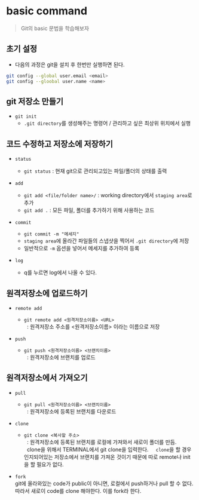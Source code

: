 # basic command

> Git의 basic 문법을 학습해보자

## 초기 설정
- 다음의 과정은 git을 설치 후 한번만 실행하면 된다.
```bash
git config --global user.email <email>
git config --gloobal user.name <name>
```

## git 저장소 만들기

- `git init` 
    - `.git directory`를 생성해주는 명령어 / 관리하고 싶은 최상위 위치에서 실행

## 코드 수정하고 저장소에 저장하기

- `status`
    - `git status` : 현재 git으로 관리되고있는 파일/폴더의 상태를 출력
    
- `add`
    - `git add <file/folder name>/` : working directory에서 `staging area`로 추가 
    - `git add .` : 모든 파일, 폴더를 추가하기 위해 사용하는 코드

- `commit`
    - `git commit -m "메세지"`
    - `staging area`에 올라간 파일들의 스냅샷을 찍어서 `.git directory`에 저장
    - 일반적으로 `-m` 옵션을 넣어서 메세지를 추가하여 등록

- `log` 
    - q를 누르면 log에서 나올 수 있다.



## 원격저장소에 업로드하기

- `remote add`
    - `git remote add <원격저장소이름> <URL>`  
    &nbsp; : 원격저장소 주소를 <원격저장소이름> 이라는 이름으로 저장

- `push`
    - `git push <원격저장소이름> <브랜치이름>`  
    &nbsp; : 원격저장소에 브랜치를 업로드


## 원격저장소에서 가져오기

- `pull`
    - `git pull <원격저장소이름> <브랜치이름>`  
    &nbsp; : 원격저장소에 등록된 브랜치를 다운로드

- `clone`
    - `git clone <복사할 주소>`  
    &nbsp; : 원격저장소에 등록된 브랜치를 로컬에 가져와서 새로이 폴더를 만듬.  
    &nbsp; clone을 위해서 TERMINAL에서 git clone을 입력한다. 
    &nbsp; &nbsp; `clone`을 할 경우 인지되어있는 저장소에서 브랜치를 가져온 것이기 때문에 따로 remote나 init을 할 필요가 없다.

- `fork`  
    git에 올라와있는 code가 public이 아니면, 로컬에서 push하거나 pull 할 수 없다. 따라서 새로이 code를 clone 해야한다. 이를 fork라 한다.



